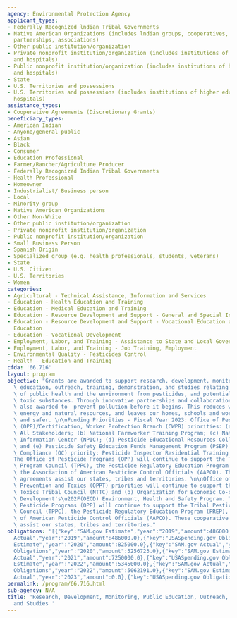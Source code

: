 ```yaml
---
agency: Environmental Protection Agency
applicant_types:
- Federally Recognized lndian Tribal Governments
- Native American Organizations (includes lndian groups, cooperatives, corporations,
  partnerships, associations)
- Other public institution/organization
- Private nonprofit institution/organization (includes institutions of higher education
  and hospitals)
- Public nonprofit institution/organization (includes institutions of higher education
  and hospitals)
- State
- U.S. Territories and possessions
- U.S. Territories and possessions (includes institutions of higher education and
  hospitals)
assistance_types:
- Cooperative Agreements (Discretionary Grants)
beneficiary_types:
- American Indian
- Anyone/general public
- Asian
- Black
- Consumer
- Education Professional
- Farmer/Rancher/Agriculture Producer
- Federally Recognized Indian Tribal Governments
- Health Professional
- Homeowner
- Industrialist/ Business person
- Local
- Minority group
- Native American Organizations
- Other Non-White
- Other public institution/organization
- Private nonprofit institution/organization
- Public nonprofit institution/organization
- Small Business Person
- Spanish Origin
- Specialized group (e.g. health professionals, students, veterans)
- State
- U.S. Citizen
- U.S. Territories
- Women
categories:
- Agricultural - Technical Assistance, Information and Services
- Education - Health Education and Training
- Education - Medical Education and Training
- Education - Resource Development and Support - General and Special Interest Organizations
- Education - Resource Development and Support - Vocational Education and Handicapped
  Education
- Education - Vocational Development
- Employment, Labor, and Training - Assistance to State and Local Governments
- Employment, Labor, and Training - Job Training, Employment
- Environmental Quality - Pesticides Control
- Health - Education and Training
cfda: '66.716'
layout: program
objective: "Grants are awarded to support research, development, monitoring, public\
  \ education, outreach, training, demonstration, and studies relating to the protection\
  \ of public health and the environment from pesticides, and potential risk from\
  \ toxic substances. Through innovative partnerships and collaboration, grants are\
  \ also awarded to  prevent pollution before it begins. This reduces waste, saves\
  \ energy and natural resources, and leaves our homes, schools and workplaces cleaner\
  \ and safer. \n\nFunding Priorities - Fiscal Year 2023: Office of Pesticide Programs\
  \ (OPP)/Certification, Worker Protection Branch (CWPB) priorities: (a) Engaging\
  \ All Stakeholders; (b) National Farmworker Training Program; (c) National Pesticide\
  \ Information Center (NPIC); (d) Pesticide Educational Resources Collaborative (PERC);\
  \ and (e) Pesticide Safety Education Funds Management Program (PSEP). Office of\
  \ Compliance (OC) priority: Pesticide Inspector Residential Training (PIRT). \n\n\
  The Office of Pesticide Programs (OPP) will continue to support the Tribal Pesticide\
  \ Program Council (TPPC), the Pesticide Regulatory Education Program (PREP), and\
  \ the Association of American Pesticide Control Officials (AAPCO). These cooperative\
  \ agreements assist our states, tribes and territories. \n\nOffice of Pollution\
  \ Prevention and Toxics (OPPT) priorities will continue to support the: (a) National\
  \ Toxics Tribal Council (NTTC) and (b) Organization for Economic Co-operation and\
  \ Development's\u202F(OECD) Environment, Health and Safety Program. The Office of\
  \ Pesticide Programs (OPP) will continue to support the Tribal Pesticide Program\
  \ Council (TPPC), the Pesticide Regulatory Education Program (PREP), and the Association\
  \ of American Pesticide Control Officials (AAPCO). These cooperative agreements\
  \ assist our states, tribes and territories."
obligations: '[{"key":"SAM.gov Estimate","year":"2019","amount":486000.0},{"key":"SAM.gov
  Actual","year":"2019","amount":486000.0},{"key":"USASpending.gov Obligations","year":"2019","amount":5889844.0},{"key":"SAM.gov
  Estimate","year":"2020","amount":825000.0},{"key":"SAM.gov Actual","year":"2020","amount":800000.0},{"key":"USASpending.gov
  Obligations","year":"2020","amount":5256723.0},{"key":"SAM.gov Estimate","year":"2021","amount":6000000.0},{"key":"SAM.gov
  Actual","year":"2021","amount":7250000.0},{"key":"USASpending.gov Obligations","year":"2021","amount":4851255.0},{"key":"SAM.gov
  Estimate","year":"2022","amount":5345000.0},{"key":"SAM.gov Actual","year":"2022","amount":3700000.0},{"key":"USASpending.gov
  Obligations","year":"2022","amount":5062191.0},{"key":"SAM.gov Estimate","year":"2023","amount":5700000.0},{"key":"SAM.gov
  Actual","year":"2023","amount":0.0},{"key":"USASpending.gov Obligations","year":"2023","amount":3567178.0}]'
permalink: /program/66.716.html
sub-agency: N/A
title: 'Research, Development, Monitoring, Public Education, Outreach, Training, Demonstrations,
  and Studies '
---
```

